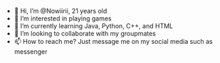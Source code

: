 - 👋 Hi, I’m @Nowiirii, 21 years old
- 👀 I’m interested in playing games
- 🌱 I’m currently learning Java, Python, C++, and HTML
- 💞️ I’m looking to collaborate with my groupmates
- 📫 How to reach me? Just message me on my social media such as messenger 

<!---
Nowiirii/Nowiirii is a ✨ special ✨ repository because its `README.md` (this file) appears on your GitHub profile.
You can click the Preview link to take a look at your changes.
--->
